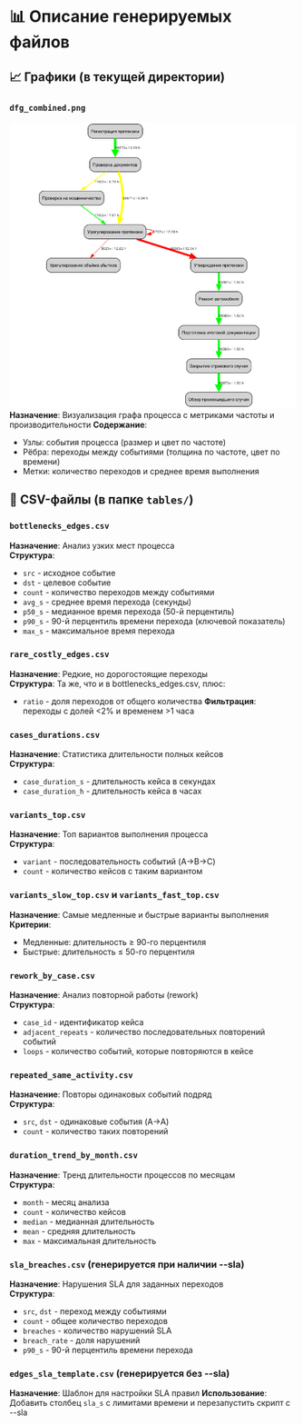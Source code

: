 # 📊 Описание генерируемых файлов

## 📈 Графики (в текущей директории)

### `dfg_combined.png`
![Граф](dfg_combined.png)
**Назначение**: Визуализация графа процесса с метриками частоты и производительности
**Содержание**: 
- Узлы: события процесса (размер и цвет по частоте)
- Рёбра: переходы между событиями (толщина по частоте, цвет по времени)
- Метки: количество переходов и среднее время выполнения

## 📁 CSV-файлы (в папке `tables/`)

### `bottlenecks_edges.csv`
**Назначение**: Анализ узких мест процесса  
**Структура**:
- `src` - исходное событие
- `dst` - целевое событие  
- `count` - количество переходов между событиями
- `avg_s` - среднее время перехода (секунды)
- `p50_s` - медианное время перехода (50-й перцентиль)
- `p90_s` - 90-й перцентиль времени перехода (ключевой показатель)
- `max_s` - максимальное время перехода

### `rare_costly_edges.csv`
**Назначение**: Редкие, но дорогостоящие переходы  
**Структура**: Та же, что и в bottlenecks_edges.csv, плюс:
- `ratio` - доля переходов от общего количества
**Фильтрация**: переходы с долей <2% и временем >1 часа

### `cases_durations.csv`
**Назначение**: Статистика длительности полных кейсов  
**Структура**:
- `case_duration_s` - длительность кейса в секундах
- `case_duration_h` - длительность кейса в часах

### `variants_top.csv`
**Назначение**: Топ вариантов выполнения процесса  
**Структура**:
- `variant` - последовательность событий (A→B→C)
- `count` - количество кейсов с таким вариантом

### `variants_slow_top.csv` и `variants_fast_top.csv`
**Назначение**: Самые медленные и быстрые варианты выполнения  
**Критерии**: 
- Медленные: длительность ≥ 90-го перцентиля
- Быстрые: длительность ≤ 50-го перцентиля

### `rework_by_case.csv`
**Назначение**: Анализ повторной работы (rework)  
**Структура**:
- `case_id` - идентификатор кейса
- `adjacent_repeats` - количество последовательных повторений событий
- `loops` - количество событий, которые повторяются в кейсе

### `repeated_same_activity.csv`
**Назначение**: Повторы одинаковых событий подряд  
**Структура**:
- `src`, `dst` - одинаковые события (A→A)
- `count` - количество таких повторений

### `duration_trend_by_month.csv`
**Назначение**: Тренд длительности процессов по месяцам  
**Структура**:
- `month` - месяц анализа
- `count` - количество кейсов
- `median` - медианная длительность
- `mean` - средняя длительность  
- `max` - максимальная длительность

### `sla_breaches.csv` (генерируется при наличии --sla)
**Назначение**: Нарушения SLA для заданных переходов  
**Структура**:
- `src`, `dst` - переход между событиями
- `count` - общее количество переходов
- `breaches` - количество нарушений SLA
- `breach_rate` - доля нарушений
- `p90_s` - 90-й перцентиль времени перехода

### `edges_sla_template.csv` (генерируется без --sla)
**Назначение**: Шаблон для настройки SLA правил
**Использование**: Добавить столбец `sla_s` с лимитами времени и перезапустить скрипт с --sla